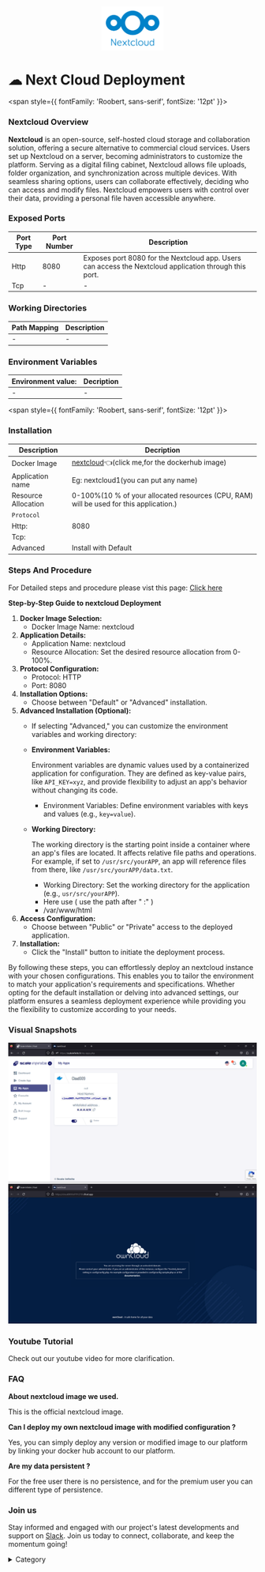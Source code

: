 <p align="center">
  <img src="/img/vv.jpg" alt="Alt Text" width="25%"/>
</p>



# ☁ Next Cloud Deployment

<span style={{ fontFamily: 'Roobert, sans-serif', fontSize: '12pt' }}>

### Nextcloud Overview

**Nextcloud** is an open-source, self-hosted cloud storage and collaboration solution, offering a secure alternative to commercial cloud services. Users set up Nextcloud on a server, becoming administrators to customize the platform. Serving as a digital filing cabinet, Nextcloud allows file uploads, folder organization, and synchronization across multiple devices. With seamless sharing options, users can collaborate effectively, deciding who can access and modify files. Nextcloud empowers users with control over their data, providing a personal file haven accessible anywhere.

### Exposed Ports

| Port Type | Port Number | Description |
| --------- | ----------- | ----------- |
| Http      | 8080        | Exposes port 8080 for the Nextcloud app. Users can access the Nextcloud application through this port. |
| Tcp       | -           | -             |

### Working Directories

| Path Mapping                         | Description |
| ------------------------------------ | ----------- |
|-       | - |


### Environment Variables

|   **Environment value:**          | Decription                                                                                                               | 
| --------------------- | ------                                                                                                                   | 
|-       |  -                              |



</span>



<span style={{ fontFamily: 'Roobert, sans-serif', fontSize: '12pt' }}>

### Installation

|  Description          | Decription                                                                                                               | 
| --------------------- | ------                                                                                                                   | 
| Docker Image          |  [nextcloud](https://hub.docker.com/\_/nextcloud/)👈(click me,for the dockerhub image)                                   |
| Application name      |  Eg: nextcloud1(you can put any name)                                                                                        | 
| Resource Allocation   |  0-100%(10 % of your allocated resources (CPU, RAM) will be used for this application.)                                  | 
| `Protocol`            |                                                                                                                          | 
|  Http:                | 8080                                                                                                                      |
|  Tcp:                 |                                                                                                                          | 
|    Advanced           |    Install with Default                                                                                                  |


### Steps And Procedure

For Detailed steps and procedure please vist this page: [Click here](https://techscaleinfinite.github.io/introduction/cloud-float/Steps%20and%20procedure)

**Step-by-Step Guide to nextcloud Deployment**

1. **Docker Image Selection:**
   * Docker Image Name: nextcloud
2. **Application Details:**
   * Application Name: nextcloud
   * Resource Allocation: Set the desired resource allocation from 0-100%.
3. **Protocol Configuration:**
   * Protocol: HTTP
   * Port: 8080
4. **Installation Options:**
   * Choose between "Default" or "Advanced" installation.
5. **Advanced Installation (Optional):**
   * If selecting "Advanced," you can customize the environment variables and working directory:
   *   **Environment Variables:**

       Environment variables are dynamic values used by a containerized application for configuration. They are defined as key-value pairs, like `API_KEY=xyz`, and provide flexibility to adjust an app's behavior without changing its code.

       * Environment Variables: Define environment variables with keys and values (e.g., `key=value`).
   *   **Working Directory:**

       The working directory is the starting point inside a container where an app's files are located. It affects relative file paths and operations. For example, if set to `/usr/src/yourAPP`, an app will reference files from there, like `/usr/src/yourAPP/data.txt`.

       * Working Directory: Set the working directory for the application (e.g., `usr/src/yourAPP`).
       * Here use ( use the path after   " :"  )
       * /var/www/html
6. **Access Configuration:**
   * Choose between "Public" or "Private" access to the deployed application.
7. **Installation:**
   * Click the "Install" button to initiate the deployment process.

By following these steps, you can effortlessly deploy an nextcloud instance with your chosen configurations. This enables you to tailor the environment to match your application's requirements and specifications. Whether opting for the default installation or delving into advanced settings, our platform ensures a seamless deployment experience while providing you the flexibility to customize according to your needs.

### Visual Snapshots

![Alt Text](/img/aa12.jpg)
![Alt Text](/img/ee34.jpg)




### Youtube Tutorial&#x20;

Check out our youtube video for more clarification.



### FAQ

**About nextcloud image we used.**

This is the official nextcloud image.

**Can I deploy my own nextcloud image with modified configuration ?**

Yes, you can simply deploy any version or modified image to our platform by linking your docker hub account to our platform.

**Are my data persistent ?**

For the free user there is no persistence, and for the premium user you can different type of persistence.

### Join us

Stay informed and engaged with our project's latest developments and support on [Slack](https://app.slack.com/client/T04QS32JX6E/C04QKEWE146). Join us today to connect, collaborate, and keep the momentum going!&#x20;

<details>

<summary>Category</summary>

Kubernetes, cloud computing, DevOps, cloud services, hosting platform, container orchestration, cloud infrastructure, cloud deployment, cloud management, cloud technology, cloud solutions&#x20;

</details>
</span>


